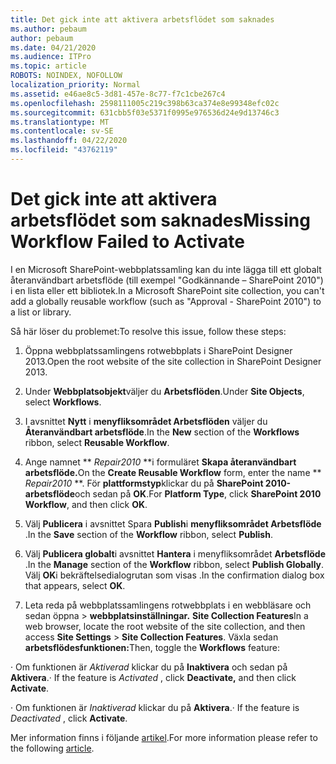 ```yaml
---
title: Det gick inte att aktivera arbetsflödet som saknades
ms.author: pebaum
author: pebaum
ms.date: 04/21/2020
ms.audience: ITPro
ms.topic: article
ROBOTS: NOINDEX, NOFOLLOW
localization_priority: Normal
ms.assetid: e46ae8c5-3d81-457e-8c77-f7c1cbe267c4
ms.openlocfilehash: 2598111005c219c398b63ca374e8e99348efc02c
ms.sourcegitcommit: 631cbb5f03e5371f0995e976536d24e9d13746c3
ms.translationtype: MT
ms.contentlocale: sv-SE
ms.lasthandoff: 04/22/2020
ms.locfileid: "43762119"
---
```

# <a name="missing-workflow-failed-to-activate"></a><span data-ttu-id="a8348-102">Det gick inte att aktivera arbetsflödet som saknades</span><span class="sxs-lookup"><span data-stu-id="a8348-102">Missing Workflow Failed to Activate</span></span>

<span data-ttu-id="a8348-103">I en Microsoft SharePoint-webbplatssamling kan du inte lägga till ett globalt återanvändbart arbetsflöde (till exempel "Godkännande – SharePoint 2010") i en lista eller ett bibliotek.</span><span class="sxs-lookup"><span data-stu-id="a8348-103">In a Microsoft SharePoint site collection, you can't add a globally reusable workflow (such as "Approval - SharePoint 2010") to a list or library.</span></span>
  
<span data-ttu-id="a8348-104">Så här löser du problemet:</span><span class="sxs-lookup"><span data-stu-id="a8348-104">To resolve this issue, follow these steps:</span></span> 
  
1. <span data-ttu-id="a8348-105">Öppna webbplatssamlingens rotwebbplats i SharePoint Designer 2013.</span><span class="sxs-lookup"><span data-stu-id="a8348-105">Open the root website of the site collection in SharePoint Designer 2013.</span></span>
  
2. <span data-ttu-id="a8348-106">Under **Webbplatsobjekt**väljer du **Arbetsflöden**.</span><span class="sxs-lookup"><span data-stu-id="a8348-106">Under **Site Objects**, select **Workflows**.</span></span> 
  
3. <span data-ttu-id="a8348-107">I avsnittet **Nytt** i **menyfliksområdet Arbetsflöden** väljer du **Återanvändbart arbetsflöde**.</span><span class="sxs-lookup"><span data-stu-id="a8348-107">In the **New** section of the **Workflows** ribbon, select **Reusable Workflow**.</span></span> 
  
4. <span data-ttu-id="a8348-108">Ange namnet \*\* *Repair2010* \*\*i formuläret **Skapa återanvändbart arbetsflöde.**</span><span class="sxs-lookup"><span data-stu-id="a8348-108">On the **Create Reusable Workflow** form, enter the name \*\* *Repair2010* \*\*.</span></span> <span data-ttu-id="a8348-109">För **plattformstyp**klickar du på **SharePoint 2010-arbetsflöde**och sedan på **OK**.</span><span class="sxs-lookup"><span data-stu-id="a8348-109">For **Platform Type**, click **SharePoint 2010 Workflow**, and then click **OK**.</span></span> 
  
1. <span data-ttu-id="a8348-110">Välj **Publicera** i avsnittet Spara **Publish**i **menyfliksområdet Arbetsflöde** .</span><span class="sxs-lookup"><span data-stu-id="a8348-110">In the **Save** section of the **Workflow** ribbon, select **Publish**.</span></span> 
  
2. <span data-ttu-id="a8348-111">Välj **Publicera globalt**i avsnittet **Hantera** i menyfliksområdet **Arbetsflöde** .</span><span class="sxs-lookup"><span data-stu-id="a8348-111">In the **Manage** section of the **Workflow** ribbon, select **Publish Globally**.</span></span> <span data-ttu-id="a8348-112">Välj **OK**i bekräftelsedialogrutan som visas .</span><span class="sxs-lookup"><span data-stu-id="a8348-112">In the confirmation dialog box that appears, select **OK**.</span></span> 
  
3. <span data-ttu-id="a8348-113">Leta reda på webbplatssamlingens rotwebbplats i en webbläsare och sedan öppna \> **webbplatsinställningar.** **Site Collection Features**</span><span class="sxs-lookup"><span data-stu-id="a8348-113">In a web browser, locate the root website of the site collection, and then access **Site Settings** \> **Site Collection Features**.</span></span> <span data-ttu-id="a8348-114">Växla sedan **arbetsflödesfunktionen:**</span><span class="sxs-lookup"><span data-stu-id="a8348-114">Then, toggle the **Workflows** feature:</span></span> 
  
<span data-ttu-id="a8348-115">· Om funktionen är *Aktiverad* klickar du på **Inaktivera** och sedan på **Aktivera**.</span><span class="sxs-lookup"><span data-stu-id="a8348-115">· If the feature is  *Activated*  , click **Deactivate,** and then click **Activate**.</span></span> 
  
<span data-ttu-id="a8348-116">· Om funktionen är *Inaktiverad* klickar du på **Aktivera**.</span><span class="sxs-lookup"><span data-stu-id="a8348-116">· If the feature is  *Deactivated*  , click **Activate**.</span></span> 
  
<span data-ttu-id="a8348-117">Mer information finns i följande [artikel](https://go.microsoft.com/fwlink/?linkid=2047770&amp;clcid=0x409).</span><span class="sxs-lookup"><span data-stu-id="a8348-117">For more information please refer to the following [article](https://go.microsoft.com/fwlink/?linkid=2047770&amp;clcid=0x409).</span></span>
  

